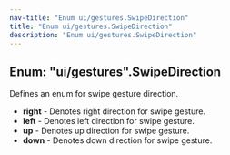 ```yaml
---
nav-title: "Enum ui/gestures.SwipeDirection"
title: "Enum ui/gestures.SwipeDirection"
description: "Enum ui/gestures.SwipeDirection"
---
```

## Enum: "ui/gestures".SwipeDirection
Defines an enum for swipe gesture direction.
 - **right** - Denotes right direction for swipe gesture.
 - **left** - Denotes left direction for swipe gesture.
 - **up** - Denotes up direction for swipe gesture.
 - **down** - Denotes down direction for swipe gesture.